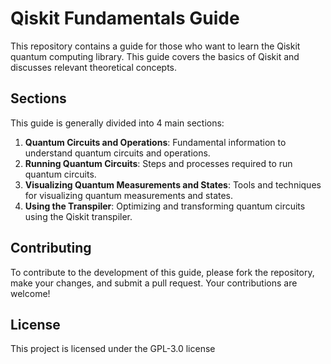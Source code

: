 # Qiskit Fundamentals Guide

This repository contains a guide for those who want to learn the Qiskit quantum computing library. This guide covers the basics of Qiskit and discusses relevant theoretical concepts.

## Sections

This guide is generally divided into 4 main sections:

1. **Quantum Circuits and Operations**: Fundamental information to understand quantum circuits and operations.
2. **Running Quantum Circuits**: Steps and processes required to run quantum circuits.
3. **Visualizing Quantum Measurements and States**: Tools and techniques for visualizing quantum measurements and states.
4. **Using the Transpiler**: Optimizing and transforming quantum circuits using the Qiskit transpiler.

## Contributing

To contribute to the development of this guide, please fork the repository, make your changes, and submit a pull request. Your contributions are welcome!

## License

This project is licensed under the GPL-3.0 license
